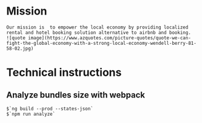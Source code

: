 
# Mission

    Our mission is  to empower the local economy by providing localized rental and hotel booking solution alternative to airbnb and booking.
    ![quote image](https://www.azquotes.com/picture-quotes/quote-we-can-fight-the-global-economy-with-a-strong-local-economy-wendell-berry-81-58-02.jpg)
 

# Technical instructions

## Analyze bundles size with webpack

    $`ng build --prod --states-json`
    $`npm run analyze`

